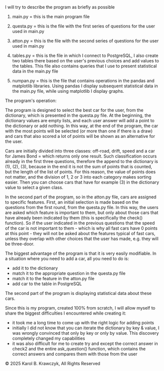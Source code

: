 I will try to describe the program as briefly as possible

1. main.py = this is the main program file

2. questa.py = this is the file with the first series of questions for the user used in main.py

3. atton.py = this is the file with the second series of questions for the user used in main.py

4. tables.py = this is the file in which I connect to PostgreSQL, I also create two tables there based on the user's previous choices and add values ​​to the tables. This file also contains queries that I use to present statistical data in the main.py file

5. numpan.py = this is the file that contains operations in the pandas and matplotlib libraries. Using pandas I display subsequent statistical data in the main.py file, while using matplotlib I display graphs.

The program's operation:

The program is designed to select the best car for the user, from the dictionary, which is presented in the questa.py file. At the beginning, the dictionary values ​​are empty lists, and each user answer will add a point to the dictionary or add nothing. In this way, at the end of the program, the car with the most points will be selected (or more than one if there is a draw) and cars that also scored a lot of points will be shown as an alternative for the user.

Cars are initially divided into three classes: off-road, drift, speed and a car for James Bond = which returns only one result. Such classification occurs already in the first three questions, therefore the append to the dictionary is (1), (2), (3), because in the end it is not the sum of points that is counted, but the length of the list of points. For this reason, the value of points does not matter, and the division of 1, 2 or 3 into each category makes sorting easier. Then you can choose cars that have for example (3) in the dictionary value to select a given class.

In the second part of the program, so in the atton.py file, cars are assigned to specific features. First, an initial selection is made based on the questions from the first round, from the questa.py file. In this way, the users are asked which feature is important to them, but only about those cars that have already been indicated by them (this is specifically the check() function). So if the user indicated in the previous questions that the speed of the car is not important to them - which is why all fast cars have 0 points at this point - they will not be asked about the features typical of fast cars, unless they overlap with other choices that the user has made, e.g. they will be three-door.

The biggest advantage of the program is that it is very easily modifiable. In a situation where you need to add a car, all you need to do is:
- add it to the dictionary
- match it to the appropriate question in the questa.py file
- match it to the feature in the atton.py file
- add car to the table in PostgreSQL

The second part of the program is displaying statistical data about these cars.

Since this is my program, created 100% from scratch, I will allow myself to share the biggest difficulties I encountered while creating it:

- it took me a long time to come up with the right logic for adding points
- initially I did not know that you can iterate the dictionary by key & value, I was wrongly convinced that only by key or only by value. This discovery completely changed my capabilities
- it was also difficult for me to create try and except the correct answer in check2 and the entire ask_question() function, which contains the correct answers and compares them with those from the user


© 2025 Karol B. Krawczyk, All Rights Reserved
